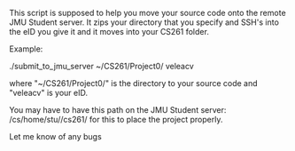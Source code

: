 This script is supposed to help you move your source code onto the remote JMU Student server. It zips your directory that you specify and SSH's into the eID you give it and it moves into your CS261 folder.

Example:

./submit_to_jmu_server ~/CS261/Project0/ veleacv

where "~/CS261/Project0/" is the directory to your source code and "veleacv" is your eID.

You may have to have this path on the JMU Student server: /cs/home/stu/<eID>/cs261/ for this to place the project properly.

Let me know of any bugs
